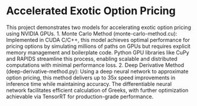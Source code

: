 # Accelerated Exotic Option Pricing


This project demonstrates two models for accelerating exotic option pricing using NVIDIA GPUs.
	1.	Monte Carlo Method (monte-carlo-method.cu): Implemented in CUDA C/C++, this model achieves optimal performance for pricing options by simulating millions of paths on GPUs but requires explicit memory management and boilerplate code. Python GPU libraries like CuPy and RAPIDS streamline this process, enabling scalable and distributed computations with minimal performance loss.
	2.	Deep Derivative Method (deep-derivative-method.py): Using a deep neural network to approximate option pricing, this method delivers up to 35x speed improvements in inference time while maintaining accuracy. The differentiable neural network facilitates efficient calculation of Greeks, with further optimization achievable via TensorRT for production-grade performance.
